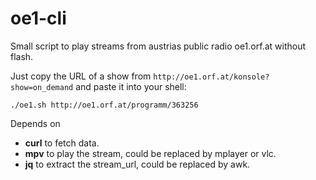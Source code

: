 oe1-cli
=======

Small script to play streams from austrias public radio oe1.orf.at without flash.

Just copy the URL of a show from `http://oe1.orf.at/konsole?show=on_demand` and paste it into your shell:

    ./oe1.sh http://oe1.orf.at/programm/363256 

Depends on
 * **curl** to fetch data.
 * **mpv** to play the stream, could be replaced by mplayer or vlc.
 * **jq** to extract the stream_url, could be replaced by awk. 
